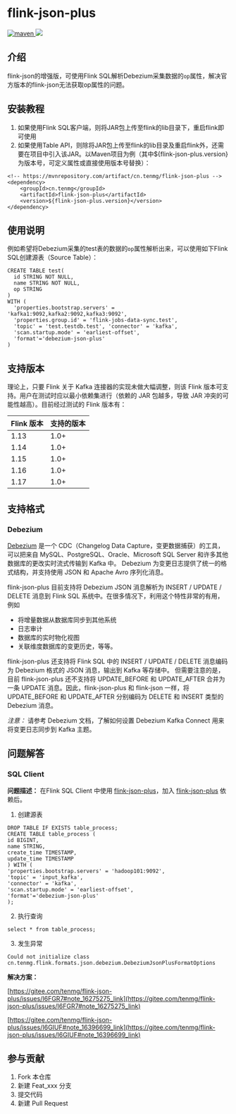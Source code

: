 # flink-json-plus

<p align="left">
    <a href="https://mvnrepository.com/artifact/cn.tenmg/flink-json-plus">
        <img alt="maven" src="https://img.shields.io/maven-central/v/cn.tenmg/flink-json-plus.svg?style=flat-square">
    </a>
    <a target="_blank" href="LICENSE"><img src="https://img.shields.io/:license-Apache%202.0-blue.svg"></a>
</p>

## 介绍
flink-json的增强版，可使用Flink SQL解析Debezium采集数据的`op`属性，解决官方版本的flink-json无法获取op属性的问题。


## 安装教程

1.  如果使用Flink SQL客户端，则将JAR包上传至flink的lib目录下，重启flink即可使用
2.  如果使用Table API，则除将JAR包上传至flink的lib目录及重启flink外，还需要在项目中引入该JAR。以Maven项目为例（其中${flink-json-plus.version}为版本号，可定义属性或直接使用版本号替换）：

```
<!-- https://mvnrepository.com/artifact/cn.tenmg/flink-json-plus -->
<dependency>
    <groupId>cn.tenmg</groupId>
    <artifactId>flink-json-plus</artifactId>
    <version>${flink-json-plus.version}</version>
</dependency>
```


## 使用说明

例如希望将Debezium采集的test表的数据的`op`属性解析出来，可以使用如下Flink SQL创建源表（Source Table）：

```
CREATE TABLE test(
  id STRING NOT NULL,
  name STRING NOT NULL,
  op STRING
)
WITH (
  'properties.bootstrap.servers' = 'kafka1:9092,kafka2:9092,kafka3:9092',
  'properties.group.id' = 'flink-jobs-data-sync.test',
  'topic' = 'test.testdb.test', 'connector' = 'kafka',
  'scan.startup.mode' = 'earliest-offset',
  'format'='debezium-json-plus'
)

```

## 支持版本

理论上，只要 Flink 关于 Kafka 连接器的实现未做大幅调整，则该 Flink 版本可支持。用户在测试时应以最小依赖集进行（依赖的 JAR 包越多，导致 JAR 冲突的可能性越高）。目前经过测试的 Flink 版本有：


 Flink 版本 | 支持的版本  
------------|-----------
    1.13    |   1.0+
    1.14    |   1.0+
    1.15    |   1.0+
    1.16    |   1.0+
    1.17    |   1.0+

## 支持格式

### Debezium

[Debezium](https://debezium.io) 是一个 CDC（Changelog Data Capture，变更数据捕获）的工具，可以把来自 MySQL、PostgreSQL、Oracle、Microsoft SQL Server 和许多其他数据库的更改实时流式传输到 Kafka 中。 Debezium 为变更日志提供了统一的格式结构，并支持使用 JSON 和 Apache Avro 序列化消息。

flink-json-plus 目前支持将 Debezium JSON 消息解析为 INSERT / UPDATE / DELETE 消息到 Flink SQL 系统中。在很多情况下，利用这个特性非常的有用，例如

- 将增量数据从数据库同步到其他系统
- 日志审计
- 数据库的实时物化视图
- 关联维度数据库的变更历史，等等。

flink-json-plus 还支持将 Flink SQL 中的 INSERT / UPDATE / DELETE 消息编码为 Debezium 格式的 JSON 消息，输出到 Kafka 等存储中。 但需要注意的是，目前 flink-json-plus 还不支持将 UPDATE_BEFORE 和 UPDATE_AFTER 合并为一条 UPDATE 消息。因此，flink-json-plus 和 flink-json 一样，将 UPDATE_BEFORE 和 UPDATE_AFTER 分别编码为 DELETE 和 INSERT 类型的 Debezium 消息。

 _注意：_  请参考 Debezium 文档，了解如何设置 Debezium Kafka Connect 用来将变更日志同步到 Kafka 主题。

## 问题解答

### SQL Client


 **问题描述：** 在Flink SQL Client 中使用 [flink-json-plus](https://gitee.com/tenmg/flink-json-plus)，加入 [flink-json-plus](https://gitee.com/tenmg/flink-json-plus) 依赖后。

1. 创建源表

```
DROP TABLE IF EXISTS table_process;
CREATE TABLE table_process (
id BIGINT,
name STRING,
create_time TIMESTAMP,
update_time TIMESTAMP
) WITH (
'properties.bootstrap.servers' = 'hadoop101:9092',
'topic' = 'input_kafka',
'connector' = 'kafka',
'scan.startup.mode' = 'earliest-offset',
'format'='debezium-json-plus'
);
```


2. 执行查询

```
select * from table_process;
```

3. 发生异常

```
Could not initialize class cn.tenmg.flink.formats.json.debezium.DebeziumJsonPlusFormatOptions
```


 **解决方案：** 

[https://gitee.com/tenmg/flink-json-plus/issues/I6FGR7#note_16275275_link](https://gitee.com/tenmg/flink-json-plus/issues/I6FGR7#note_16275275_link)

[https://gitee.com/tenmg/flink-json-plus/issues/I6GIUF#note_16396699_link](https://gitee.com/tenmg/flink-json-plus/issues/I6GIUF#note_16396699_link)

## 参与贡献

1.  Fork 本仓库
2.  新建 Feat_xxx 分支
3.  提交代码
4.  新建 Pull Request
